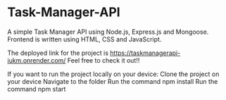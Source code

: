 # Task-Manager-API
A simple Task Manager API using Node.js, Express.js and Mongoose.
Frontend is written using HTML, CSS and JavaScript.

The deployed link for the project is https://taskmanagerapi-iukm.onrender.com/
Feel free to check it out!!

If you want to run the project locally on your device:
  Clone the project on your device
  Navigate to the folder
  Run the command npm install
  Run the command npm start

